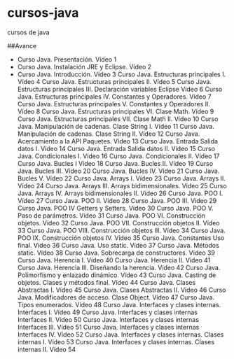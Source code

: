 # cursos-java
cursos de java

##Avance

- Curso Java. Presentación. Vídeo 1
- Curso Java. Instalación JRE y Eclipse. Vídeo 2
- Curso Java. Introducción. Vídeo 3
Curso Java. Estructuras principales I. Vídeo 4
Curso Java. Estructuras principales II. Vídeo 5
Curso Java. Estructuras principales III. Declaración variables Eclipse Vídeo 6
Curso Java. Estructuras principales IV. Constantes y Operadores. Vídeo 7
Curso Java. Estructuras principales V. Constantes y Operadores II. Vídeo 8
Curso Java. Estructuras principales VI. Clase Math. Vídeo 9
Curso Java. Estructuras principales VII. Clase Math II. Vídeo 10
Curso Java. Manipulación de cadenas. Clase String I. Vídeo 11
Curso Java. Manipulación de cadenas. Clase String II. Vídeo 12
Curso Java. Acercamiento a la API Paquetes. Vídeo 13
Curso Java. Entrada Salida datos I. Vídeo 14
Curso Java. Entrada Salida datos II. Vídeo 15
Curso Java. Condicionales I. Vídeo 16
Curso Java. Condicionales II. Vídeo 17
Curso Java. Bucles I Vídeo 18
Curso Java. Bucles II. Vídeo 19
Curso Java. Bucles III. Vídeo 20
Curso Java. Bucles IV. Vídeo 21
Curso Java. Bucles V. Vídeo 22
Curso Java. Arrays I. Vídeo 23
Curso Java. Arrays II. Vídeo 24
Curso Java. Arrays III. Arrays bidimensionales. Vídeo 25
Curso Java. Arrays IV. Arrays bidimensionales II. Vídeo 26
Curso Java. POO I. Vídeo 27
Curso Java. POO II. Vídeo 28
Curso Java. POO III. Vídeo 29
Curso Java. POO IV Getters y Setters. Vídeo 30
Curso Java. POO V. Paso de parámetros. Vídeo 31
Curso Java. POO VI. Construcción objetos. Vídeo 32
Curso Java. POO VII. Construcción objetos II. Vídeo 33
Curso Java. POO VIII. Construcción objetos III. Vídeo 34
Curso Java. POO IX. Construcción objetos IV. Vídeo 35
Curso Java. Constantes Uso final. Vídeo 36
Curso Java. Uso static. Vídeo 37
Curso Java. Métodos static. Vídeo 38
Curso Java. Sobrecarga de constructores. Vídeo 39
Curso Java. Herencia I. Vídeo 40
Curso Java. Herencia II. Vídeo 41
Curso Java. Herencia III. Diseñando la herencia. Vídeo 42
Curso Java. Polimorfismo y enlazado dinámico. Vídeo 43
Curso Java. Casting de objetos. Clases y métodos final. Vídeo 44
Curso Java. Clases Abstractas I. Vídeo 45
Curso Java. Clases Abstractas II. Vídeo 46
Curso Java. Modificadores de acceso. Clase Object. Vídeo 47
Curso Java. Tipos enumerados. Vídeo 48
Curso Java. Interfaces y clases internas. Interfaces I. Vídeo 49
Curso Java. Interfaces y clases internas Interfaces II. Vídeo 50
Curso Java. Interfaces y clases internas Interfaces III. Vídeo 51
Curso Java. Interfaces y clases internas Interfaces IV. Vídeo 52
Curso Java. Interfaces y clases internas. Clases internas I. Vídeo 53
Curso Java. Interfaces y clases internas. Clases internas II. Vídeo 54
